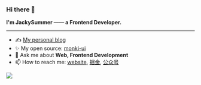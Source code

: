 ### Hi there 👋

**I'm JackySummer —— a Frontend Developer.**

---

- ✍️ [My personal blog](https://github.com/Jacky-Summer/personal-blog)
- ✨ My open source: [monki-ui](https://github.com/Jacky-Summer/monki-ui)
- 💬 Ask me about **Web, Frontend Development**
- 📫 How to reach me: [website](https://jacky-summer.github.io), [掘金](https://juejin.cn/user/1257497033714477), [公众号](https://mmbiz.qpic.cn/mmbiz_png/lWLYHZicUbIyw4pVcV7LQXtTb2YwiaFny0DhFe4hrp3uvvEaicJn5D2oDXeu0bDlaMpFn9l9PHoFX6ib8pTtbdB4gA/640?wx_fmt=png&tp=webp&wxfrom=5&wx_lazy=1&wx_co=1)

![](https://github-readme-stats.vercel.app/api?username=Jacky-Summer&show_icons=true&include_all_commits=true&theme=tokyonight&hide=contribs,issues)

<!--
**Jacky-Summer/Jacky-Summer** is a ✨ _special_ ✨ repository because its `README.md` (this file) appears on your GitHub profile.

Here are some ideas to get you started:

- 🔭 I’m currently working on ...
- 🌱 I’m currently learning ...
- 👯 I’m looking to collaborate on ...
- 🤔 I’m looking for help with ...
- 💬 Ask me about ...
- 📫 How to reach me: ...
- 😄 Pronouns: ...
- ⚡ Fun fact: ...
-->
